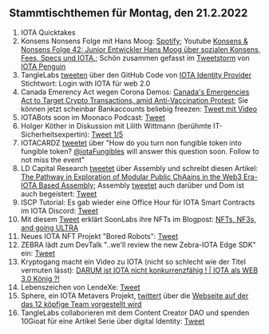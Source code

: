 ## Stammtischthemen für Montag, den 21.2.2022

1. IOTA Quicktakes
2. Konsens Nonsens Folge mit Hans Moog: [Spotify](https://open.spotify.com/episode/5IDJ7oQiRoKSPuuRrgV1aO); Youtube [Konsens & Nonsens Folge 42: Junior Entwickler Hans Moog über sozialen Konsens, Fees, Specs und IOTA.](https://www.youtube.com/watch?v=4HNPlMsHQmw); Schön zusammen gefasst im [Tweetstorm](https://twitter.com/iota_penguin/status/1493644903900930053?s=20&t=qxU22Z-dop-YRpxwKXMp6w) von [IOTA Penguin](https://twitter.com/iota_penguin)
3. TangleLabs [tweeten](https://twitter.com/Tangle_Labs/status/1493337349161472000?s=20&t=Cc16b8qZNYZgwprkTck_fA) über den GitHub Code von [IOTA Identity Provider](https://github.com/cambriota/iota-identity-provider) Stichtwort: Login with IOTA für web 2.0
4. Canada Emerency Act wegen Corona Demos: [Canada's Emergencies Act to Target Crypto Transactions, amid Anti-Vaccination Protest](https://blockchain.news/news/canadas-emergencies-act-to-target-crypto-transactions-amid-anti-vaccination-protest); Sie können jetzt scheinbar Bankaccounts beliebig freezen: [Tweet mit Video](https://twitter.com/MartiniGuyYT/status/1493496975324598272?s=20&t=Cc16b8qZNYZgwprkTck_fA)
5. IOTABots soon im Moonaco Podcast: [Tweet](https://twitter.com/MoonacoPodcast/status/1493575837584695307?s=20&t=59riyXmT0zcIpMPioj9mpA)
6. Holger Köther in Diskussion mit Lilith Wittmann (berühmte IT-Sicherheitsexpertin): [Tweet 1/5](https://twitter.com/HolgerKoether/status/1493523285249777666?s=20&t=59riyXmT0zcIpMPioj9mpA) 
7. IOTACARDZ [tweetet](https://twitter.com/NFTiotacardz/status/1493546910355009537?s=20&t=59riyXmT0zcIpMPioj9mpA) über "How do you turn non fungible token into fungible token? [@iotaFungibles](https://twitter.com/iotaFungibles) will answer this question soon. Follow to not miss the event"
8. LD Capital Research [tweetet](https://twitter.com/LD_Capital/status/1493621768988532738?s=20&t=qxU22Z-dop-YRpxwKXMp6w) über Assembly und schreibt diesen Artikel: [The Pathway in Exploration of Modular Public ChAains in the Web3 Era- IOTA Based Assembly](https://medium.com/ld-capital/the-pathway-in-exploration-of-modular-public-chaains-in-the-web3-era-iota-based-assembly-38ddc06e1b3b); Assembly [tweetet](https://twitter.com/assembly_net/status/1493616230711889923?s=20&t=qxU22Z-dop-YRpxwKXMp6w) auch darüber und Dom ist auch begeistert: [Tweet](https://twitter.com/DomSchiener/status/1493610948279640075?s=20&t=qxU22Z-dop-YRpxwKXMp6w)
9. ISCP Tutorial: Es gab wieder eine Office Hour für IOTA Smart Contracts im IOTA Discord: [Tweet](https://twitter.com/assembly_net/status/1493223973307523076?s=20&t=59riyXmT0zcIpMPioj9mpA)
10. Mit diesem [Tweet](https://twitter.com/soon_labs/status/1493633125615763457?s=20&t=qxU22Z-dop-YRpxwKXMp6w) erklärt SoonLabs ihre NFTs im Blogpost: [NFTs, NF3s, and going ULTRA](https://soonlabs.medium.com/nfts-nf3s-and-going-ultra-81a7f97bea4f)
11. Neues IOTA NFT Projekt "Bored Robots": [Tweet](https://twitter.com/BoredRobot_io/status/1493879795343634434?s=20&t=qxU22Z-dop-YRpxwKXMp6w)
12. ZEBRA lädt zum DevTalk "..we'll review the new Zebra-IOTA Edge SDK" ein: [Tweet](https://twitter.com/ZebraDevs/status/1493677497979920385?s=20&t=qxU22Z-dop-YRpxwKXMp6w)
13. Kryptogang macht ein Video zu IOTA (nicht so schlecht wie der Titel vermuten lässt): [DARUM ist IOTA nicht konkurrenzfähig ! | IOTA als WEB 3.0 König ?!](https://www.youtube.com/watch?v=1M_EE9WCuTk)
14. Lebenszeichen von LendeXe: [Tweet](https://twitter.com/LendeXeFinance/status/1493938418329477125?s=20&t=qxU22Z-dop-YRpxwKXMp6w)
15. Sphere, ein IOTA Metavers Projekt, [twittert](https://twitter.com/Sphere_Hub_io/status/1493936588660912128?s=20&t=qxU22Z-dop-YRpxwKXMp6w) über die [Webseite auf der das 12 köpfige Team vorgestellt wird](https://sphere-hub.io/team/)
16. TangleLabs collaborieren mit dem Content Creator DAO und spenden 10Gioat für eine Artikel Serie über digital Identity: [Tweet](https://twitter.com/Tangle_Labs/status/1493646193418723332?s=20&t=qxU22Z-dop-YRpxwKXMp6w)

